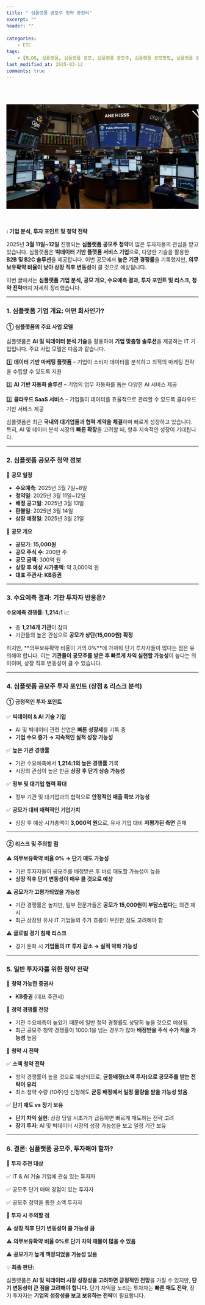 ```yaml
---
title: " 심플랫폼 공모주 청약 총정리"
excerpt: ""
header: ""

categories:
    - ETC
tags:
    - [BLOG, 심플랫폼, 심플랫폼 공모, 심플랫폼 공모주, 심플랫폼 공모방법, 심플랫폼 공모가, ]
last_modified_at: 2025-03-12
comments: true
---
```

<br><br>

![0](/upload/2025-03-12-심플랫폼_공모주_청약_총정리.md/0.png)


<br>


**: 기업 분석, 투자 포인트 및 청약 전략**


2025년 **3월 11일~12일** 진행되는 **심플랫폼 공모주 청약**이 많은 투자자들의 관심을 받고 있습니다. 심플랫폼은 **빅데이터 기반 플랫폼 서비스 기업**으로, 다양한 기술을 활용한 **B2B 및 B2C 솔루션**을 제공합니다. 이번 공모에서 **높은 기관 경쟁률**을 기록했지만, **의무보유확약 비율이 낮아 상장 직후 변동성**이 클 것으로 예상됩니다.


이번 글에서는 **심플랫폼 기업 분석, 공모 개요, 수요예측 결과, 투자 포인트 및 리스크, 청약 전략**까지 자세히 정리했습니다.


---



### **1. 심플랫폼 기업 개요: 어떤 회사인가?**



#### **① 심플랫폼의 주요 사업 모델**


심플랫폼은 **AI 및 빅데이터 분석 기술**을 활용하여 **기업 맞춤형 솔루션**을 제공하는 IT 기업입니다. 주요 사업 모델은 다음과 같습니다.


1️⃣ **데이터 기반 마케팅 플랫폼** – 기업이 소비자 데이터를 분석하고 최적의 마케팅 전략을 수립할 수 있도록 지원


2️⃣ **AI 기반 자동화 솔루션** – 기업의 업무 자동화를 돕는 다양한 AI 서비스 제공


3️⃣ **클라우드 SaaS 서비스** – 기업들이 데이터를 효율적으로 관리할 수 있도록 클라우드 기반 서비스 제공


심플랫폼은 최근 **국내외 대기업들과 협력 계약을 체결**하며 빠르게 성장하고 있습니다. 특히, AI 및 데이터 분석 시장의 **빠른 확장**을 고려할 때, 향후 지속적인 성장이 기대됩니다.


---



### **2. 심플랫폼 공모주 청약 정보**


📌 **공모 일정**

- **수요예측**: 2025년 3월 7일~8일
- **청약일**: 2025년 3월 11일~12일
- **배정 공고일**: 2025년 3월 13일
- **환불일**: 2025년 3월 14일
- **상장 예정일**: 2025년 3월 21일

📌 **공모 개요**

- **공모가**: **15,000원**
- **공모 주식 수**: 200만 주
- **공모 금액**: 300억 원
- **상장 후 예상 시가총액**: 약 3,000억 원
- **대표 주관사**: **KB증권**

---



### **3. 수요예측 결과: 기관 투자자 반응은?**


**수요예측 경쟁률: 1,214:1** 📈

- 총 **1,214개 기관**이 참여
- 기관들의 높은 관심으로 **공모가 상단(15,000원) 확정**

하지만, **의무보유확약 비율이 거의 0%**에 가까워 단기 투자자들이 많다는 점은 유의해야 합니다. 이는 **기관들이 공모주를 받은 후 빠르게 차익 실현할 가능성**이 높다는 의미이며, 상장 직후 변동성이 클 수 있습니다.


---



### **4. 심플랫폼 공모주 투자 포인트 (장점 & 리스크 분석)**



#### **① 긍정적인 투자 포인트**


✅ **빅데이터 & AI 기술 기업**

- AI 및 빅데이터 관련 산업은 **빠른 성장세**를 기록 중
- **기업 수요 증가 → 지속적인 실적 성장 가능성**

✅ **높은 기관 경쟁률**

- 기관 수요예측에서 **1,214:1의 높은 경쟁률** 기록
- 시장의 관심이 높은 만큼 **상장 후 단기 상승 가능성**

✅ **정부 및 대기업 협력 확대**

- 정부 기관 및 대기업과의 협력으로 **안정적인 매출 확보 가능성**

✅ **공모가 대비 매력적인 기업가치**

- 상장 후 예상 시가총액이 **3,000억 원**으로, 유사 기업 대비 **저평가된 측면** 존재

---



#### **② 리스크 및 주의할 점**


⚠ **의무보유확약 비율 0% → 단기 매도 가능성**

- 기관 투자자들이 공모주를 배정받은 후 바로 매도할 가능성이 높음
- **상장 직후 단기 변동성이 매우 클 것으로 예상**

⚠ **공모가가 고평가되었을 가능성**

- 기관 경쟁률은 높지만, 일부 전문가들은 **공모가 15,000원이 부담스럽다**는 의견 제시
- 최근 상장된 유사 IT 기업들의 주가 흐름이 부진한 점도 고려해야 함

⚠ **글로벌 경기 침체 리스크**

- 경기 둔화 시 **기업들의 IT 투자 감소 → 실적 악화 가능성**

---



### **5. 일반 투자자를 위한 청약 전략**


📌 **청약 가능한 증권사**

- **KB증권** (대표 주관사)

📌 **청약 경쟁률 전망**

- 기관 수요예측이 높았기 때문에 일반 청약 경쟁률도 상당히 높을 것으로 예상됨
- 최근 공모주 청약 경쟁률이 1000:1을 넘는 경우가 많아 **배정받을 주식 수가 적을 가능성** 높음

📌 **청약 시 전략**


✅ **소액 청약 전략**

- 청약 경쟁률이 높을 것으로 예상되므로, **균등배정(소액 투자)으로 공모주를 받는 전략이 유리**
- 최소 청약 수량 (10주)만 신청해도 **균등 배정에서 일정 물량을 받을 가능성 있음**

✅ **단기 매도 vs 장기 보유**

- **단기 차익 실현**: 상장 당일 시초가가 급등하면 빠르게 매도하는 전략 고려
- **장기 투자**: AI 및 빅데이터 시장의 성장 가능성을 보고 일정 기간 보유

---



### **6. 결론: 심플랫폼 공모주, 투자해야 할까?**


**📌 투자 추천 대상**


✅ IT & AI 기술 기업에 관심 있는 투자자


✅ 공모주 단기 매매 경험이 있는 투자자


✅ 공모주 청약을 통한 소액 투자자


**📌 투자 시 주의할 점**


⚠ **상장 직후 단기 변동성이 클 가능성 큼**


⚠ **의무보유확약 비율 0%로 단기 차익 매물이 많을 수 있음**


⚠ **공모가가 높게 책정되었을 가능성 있음**


💡 **최종 판단:**


심플랫폼은 **AI 및 빅데이터 시장 성장성을 고려하면 긍정적인 전망**을 가질 수 있지만, **단기 변동성이 큰 점을 고려해야 합니다.** 단기 차익을 노리는 투자자는 **빠른 매도 전략**, 장기 투자자는 **기업의 성장성을 보고 보유하는 전략**이 필요합니다.

